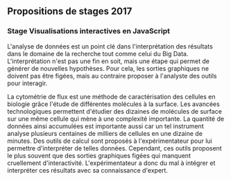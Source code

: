 ## Propositions de stages 2017

### Stage Visualisations interactives en JavaScript

L'analyse de données est un point clé dans l'interprétation des résultats dans le domaine de la recherche tout comme celui du Big Data. L'interprétation n'est pas une fin en soit, mais une étape qui permet de générer de nouvelles hypothèses. Pour cela, les sorties graphiques ne doivent pas être figées, mais au contraire proposer à l'analyste des outils pour interagir.

La cytométrie de flux est une méthode de caractérisation des cellules en biologie grâce l'étude de différentes molécules à la surface. Les avancées technologiques permettent d'étudier des dizaines de molécules de surface sur une même cellule qui mène à une complexité importante. La quantité de données ainsi accumulées est importante aussi car un tel instrument analyse plusieurs centaines de milliers de cellules en une dizaine de minutes. Des outils de calcul sont proposés à l'expérimentateur pour lui permettre d'interpréter de telles données. Cependant, ces outils proposent le plus souvent que des sorties graphiques figées qui manquent cruellement d'interactivité. L'expérimentateur a donc du mal à intégrer et interpréter ces résultats avec sa connaissance d'expert.

